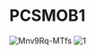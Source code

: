# PCSMOB1
![Mnv9Rq-MTfs](https://github.com/user-attachments/assets/bfff0126-6395-4c55-a450-0f9293471dae)
![1](https://github.com/user-attachments/assets/161f1e21-c6fe-44fa-ab4d-38789f65c473)
